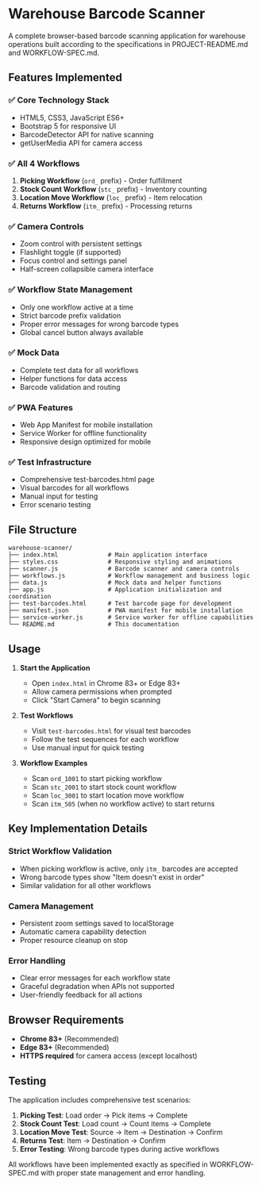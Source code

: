 # Warehouse Barcode Scanner

A complete browser-based barcode scanning application for warehouse operations built according to the specifications in PROJECT-README.md and WORKFLOW-SPEC.md.

## Features Implemented

### ✅ Core Technology Stack
- HTML5, CSS3, JavaScript ES6+
- Bootstrap 5 for responsive UI
- BarcodeDetector API for native scanning
- getUserMedia API for camera access

### ✅ All 4 Workflows
1. **Picking Workflow** (`ord_` prefix) - Order fulfillment
2. **Stock Count Workflow** (`stc_` prefix) - Inventory counting
3. **Location Move Workflow** (`loc_` prefix) - Item relocation
4. **Returns Workflow** (`itm_` prefix) - Processing returns

### ✅ Camera Controls
- Zoom control with persistent settings
- Flashlight toggle (if supported)
- Focus control and settings panel
- Half-screen collapsible camera interface

### ✅ Workflow State Management
- Only one workflow active at a time
- Strict barcode prefix validation
- Proper error messages for wrong barcode types
- Global cancel button always available

### ✅ Mock Data
- Complete test data for all workflows
- Helper functions for data access
- Barcode validation and routing

### ✅ PWA Features
- Web App Manifest for mobile installation
- Service Worker for offline functionality
- Responsive design optimized for mobile

### ✅ Test Infrastructure
- Comprehensive test-barcodes.html page
- Visual barcodes for all workflows
- Manual input for testing
- Error scenario testing

## File Structure

```
warehouse-scanner/
├── index.html              # Main application interface
├── styles.css              # Responsive styling and animations
├── scanner.js              # Barcode scanner and camera controls
├── workflows.js            # Workflow management and business logic
├── data.js                 # Mock data and helper functions
├── app.js                  # Application initialization and coordination
├── test-barcodes.html      # Test barcode page for development
├── manifest.json           # PWA manifest for mobile installation
├── service-worker.js       # Service worker for offline capabilities
└── README.md               # This documentation
```

## Usage

1. **Start the Application**
   - Open `index.html` in Chrome 83+ or Edge 83+
   - Allow camera permissions when prompted
   - Click "Start Camera" to begin scanning

2. **Test Workflows**
   - Visit `test-barcodes.html` for visual test barcodes
   - Follow the test sequences for each workflow
   - Use manual input for quick testing

3. **Workflow Examples**
   - Scan `ord_1001` to start picking workflow
   - Scan `stc_2001` to start stock count workflow
   - Scan `loc_3001` to start location move workflow
   - Scan `itm_505` (when no workflow active) to start returns

## Key Implementation Details

### Strict Workflow Validation
- When picking workflow is active, only `itm_` barcodes are accepted
- Wrong barcode types show "Item doesn't exist in order"
- Similar validation for all other workflows

### Camera Management
- Persistent zoom settings saved to localStorage
- Automatic camera capability detection
- Proper resource cleanup on stop

### Error Handling
- Clear error messages for each workflow state
- Graceful degradation when APIs not supported
- User-friendly feedback for all actions

## Browser Requirements

- **Chrome 83+** (Recommended)
- **Edge 83+** (Recommended)
- **HTTPS required** for camera access (except localhost)

## Testing

The application includes comprehensive test scenarios:

1. **Picking Test**: Load order → Pick items → Complete
2. **Stock Count Test**: Load count → Count items → Complete
3. **Location Move Test**: Source → Item → Destination → Confirm
4. **Returns Test**: Item → Destination → Confirm
5. **Error Testing**: Wrong barcode types during active workflows

All workflows have been implemented exactly as specified in WORKFLOW-SPEC.md with proper state management and error handling.